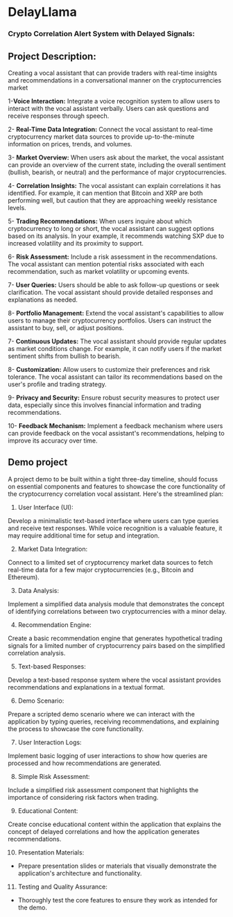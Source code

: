 # DelayLlama
### Crypto Correlation Alert System with Delayed Signals:

## Project Description: 
Creating a vocal assistant that can provide traders with real-time insights and recommendations in a conversational manner on the cryptocurrencies market

1-**Voice Interaction:** Integrate a voice recognition system to allow users to interact with the vocal assistant verbally. Users can ask questions and receive responses through speech.

2- **Real-Time Data Integration:** Connect the vocal assistant to real-time cryptocurrency market data sources to provide up-to-the-minute information on prices, trends, and volumes.

3- **Market Overview:** When users ask about the market, the vocal assistant can provide an overview of the current state, including the overall sentiment (bullish, bearish, or neutral) and the performance of major cryptocurrencies.

4- **Correlation Insights:** The vocal assistant can explain correlations it has identified. For example, it can mention that Bitcoin and XRP are both performing well, but caution that they are approaching weekly resistance levels.

5- **Trading Recommendations:** When users inquire about which cryptocurrency to long or short, the vocal assistant can suggest options based on its analysis. In your example, it recommends watching SXP due to increased volatility and its proximity to support.

6- **Risk Assessment:** Include a risk assessment in the recommendations. The vocal assistant can mention potential risks associated with each recommendation, such as market volatility or upcoming events.

7- **User Queries:** Users should be able to ask follow-up questions or seek clarification. The vocal assistant should provide detailed responses and explanations as needed.

8- **Portfolio Management:** Extend the vocal assistant's capabilities to allow users to manage their cryptocurrency portfolios. Users can instruct the assistant to buy, sell, or adjust positions.

7- **Continuous Updates:** The vocal assistant should provide regular updates as market conditions change. For example, it can notify users if the market sentiment shifts from bullish to bearish.

8- **Customization:** Allow users to customize their preferences and risk tolerance. The vocal assistant can tailor its recommendations based on the user's profile and trading strategy.

9- **Privacy and Security:** Ensure robust security measures to protect user data, especially since this involves financial information and trading recommendations.

10- **Feedback Mechanism:** Implement a feedback mechanism where users can provide feedback on the vocal assistant's recommendations, helping to improve its accuracy over time.

## Demo project
A project demo to be built within a tight three-day timeline, should focuss on essential components and features to showcase the core functionality of the cryptocurrency correlation vocal assistant. Here's the streamlined plan:

1. User Interface (UI):

Develop a minimalistic text-based interface where users can type queries and receive text responses. While voice recognition is a valuable feature, it may require additional time for setup and integration.

2. Market Data Integration:

Connect to a limited set of cryptocurrency market data sources to fetch real-time data for a few major cryptocurrencies (e.g., Bitcoin and Ethereum).

3. Data Analysis:

Implement a simplified data analysis module that demonstrates the concept of identifying correlations between two cryptocurrencies with a minor delay.

4. Recommendation Engine:

Create a basic recommendation engine that generates hypothetical trading signals for a limited number of cryptocurrency pairs based on the simplified correlation analysis.

5. Text-based Responses:

Develop a text-based response system where the vocal assistant provides recommendations and explanations in a textual format.

6. Demo Scenario:

Prepare a scripted demo scenario where we can interact with the application by typing queries, receiving recommendations, and explaining the process to showcase the core functionality.

7. User Interaction Logs:

Implement basic logging of user interactions to show how queries are processed and how recommendations are generated.

8. Simple Risk Assessment:

Include a simplified risk assessment component that highlights the importance of considering risk factors when trading.

9. Educational Content:

Create concise educational content within the application that explains the concept of delayed correlations and how the application generates recommendations.

10. Presentation Materials:
- Prepare presentation slides or materials that visually demonstrate the application's architecture and functionality.

11. Testing and Quality Assurance:
- Thoroughly test the core features to ensure they work as intended for the demo.
